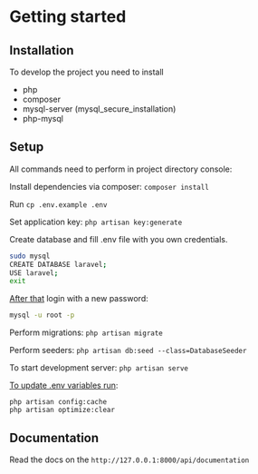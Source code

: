 # Getting started

## Installation

To develop the project you need to install

-   php
-   composer
-   mysql-server (mysql_secure_installation)
-   php-mysql

## Setup

All commands need to perform in project directory console:

Install dependencies via composer: `composer install`

Run `cp .env.example .env`

Set application key: `php artisan key:generate`

Create database and fill .env file with you own credentials.

```bash
sudo mysql
CREATE DATABASE laravel;
USE laravel;
exit
```

[After that](https://www.digitalocean.com/community/tutorials/how-to-install-mysql-on-ubuntu-18-04) login with a new password:

```bash
mysql -u root -p
```

Perform migrations: `php artisan migrate`

Perform seeders: `php artisan db:seed --class=DatabaseSeeder`

To start development server: `php artisan serve`

[To update .env variables run](https://dev.to/kenfai/laravel-artisan-cache-commands-explained-41e1):

```
php artisan config:cache
php artisan optimize:clear
```

## Documentation

Read the docs on the `http://127.0.0.1:8000/api/documentation`


